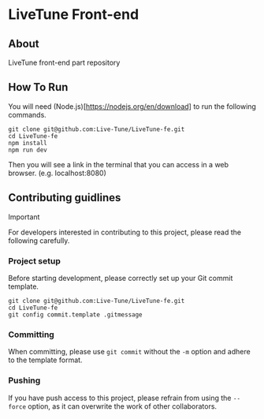 # LiveTune Front-end

## About

LiveTune front-end part repository

## How To Run
You will need (Node.js)[https://nodejs.org/en/download] to run the following commands.
```
git clone git@github.com:Live-Tune/LiveTune-fe.git
cd LiveTune-fe
npm install
npm run dev

```
Then you will see a link in the terminal that you can access in a web browser. (e.g. localhost:8080)


## Contributing guidlines

> [!IMPORTANT]
> For developers interested in contributing to this project, please read the following carefully.

### Project setup

Before starting development, please correctly set up your Git commit template.

```
git clone git@github.com:Live-Tune/LiveTune-fe.git
cd LiveTune-fe
git config commit.template .gitmessage
```

### Committing

When committing, please use `git commit` without the `-m` option and adhere to the template format.

### Pushing

If you have push access to this project, please refrain from using the `--force` option, as it can overwrite the work of other collaborators.
